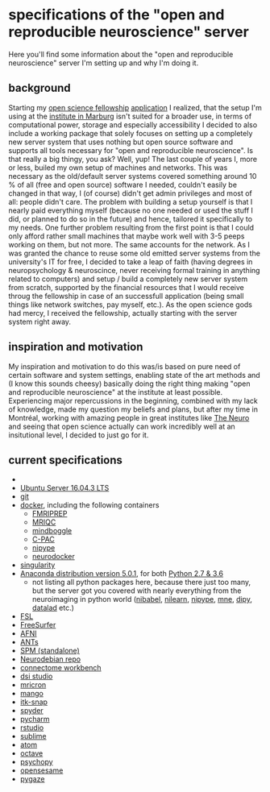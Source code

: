 # specifications of the "open and reproducible neuroscience" server

Here you'll find some information about the "open and reproducible neuroscience" server I'm setting up and why I'm doing it.

## background
Starting my [open science fellowship](https://en.wikiversity.org/wiki/Wikimedia_Deutschland/Open_Science_Fellows_Program) [application](https://de.wikiversity.org/wiki/Wikiversity:Fellow-Programm_Freies_Wissen/Einreichungen/ALPACA_–_Automated_Labelling_and_Parcellation_of_Auditory_Cortex_Areas) I realized, that the setup I'm using at the [institute in Marburg](http://www.ukgm.de/ugm_2/deu/umr_psy/6618.html) isn't suited for a broader use, in terms of computational power, storage and especially accessibility I decided to also include a working package that solely focuses on setting up a completely new server system that uses nothing but open source software and supports all tools necessary for "open and reproducible neuroscience". Is that really a big thingy, you ask? Well, yup! The last couple of years I, more or less, builed my own setup of machines and networks. This was necessary as the old/default server systems covered something around 10 % of all (free and open source) software I needed, couldn't easily be changed in that way, I (of course) didn't get admin privileges and most of all: people didn't care. The problem with building a setup yourself is that I nearly paid everything myself (because no one needed or used the stuff I did, or planned to do so in the future) and hence, tailored it specifically to my needs. One further problem resulting from the first point is that I could only afford rather small machines that maybe work well with 3-5 peeps working on them, but not more. The same accounts for the network. As I was granted the chance to reuse some old emitted server systems from the university's IT for free, I decided to take a leap of faith (having degrees in neuropsychology & neuroscince, never receiving formal training in anything related to computers) and setup / build a completely new server system from scratch, supported by the financial resources that I would receive throug the fellowship in case of an successfull application (being small things like network switches, pay myself, etc.). As the open science gods had mercy, I received the fellowship, actually starting with the server system right away. 

## inspiration and motivation
My inspiration and motivation to do this was/is based on pure need of certain software and system settings, enabling state of the art methods and (I know this sounds cheesy) basically doing the right thing making "open and reproducible neuroscience" at the institute at least possible. Experiencing major repercussions in the beginning, combined with my lack of knowledge, made my question my beliefs and plans, but after my time in Montréal, working with amazing people in great institutes like [The Neuro](https://www.mcgill.ca/neuro/) and seeing that open science actually can work incredibly well at an insitutional level, I decided to just go for it.

## current specifications

- 
- [Ubuntu Server 16.04.3 LTS](https://wiki.ubuntu.com/XenialXerus/ReleaseNotes?_ga=2.7141170.1278724334.1510490510-1361653877.1510490510)
- [git](https://git-scm.com)
- [docker](https://www.docker.com), including the following containers 
   - [FMRIPREP](http://fmriprep.readthedocs.io/en/stable/index.html)
   - [MRIQC](http://mriqc.readthedocs.io/en/stable/)
   - [mindboggle](http://www.mindboggle.info)
   - [C-PAC](https://fcp-indi.github.io)
   - [nipype](http://nipype.readthedocs.io/en/latest/)
   - [neurodocker](https://hub.docker.com/r/kaczmarj/neurodocker/)
- [singularity](http://singularity.lbl.gov)
- [Anaconda distribution version 5.0.1](https://www.anaconda.com), for both [Python 2.7 & 3.6](www.anaconda.com/download/)
  - not listing all python packages here, because there just too many, but the server got you covered with nearly everything from the neuroimaging in python world ([nibabel](http://nipy.org/nibabel/), [nilearn](http://nilearn.github.io/index.html), [nipype](http://nipype.readthedocs.io/en/latest/), [mne](https://martinos.org/mne/stable/index.html), [dipy](http://nipy.org/dipy/), [datalad](http://datalad.org) etc.)
- [FSL](https://fsl.fmrib.ox.ac.uk/fsl/fslwiki)
- [FreeSurfer](https://surfer.nmr.mgh.harvard.edu)
- [AFNI](https://afni.nimh.nih.gov)
- [ANTs](http://stnava.github.io/ANTs/)
- [SPM (standalone)](https://en.wikibooks.org/wiki/SPM/Standalone)
- [Neurodebian repo](http://neuro.debian.net)
- [connectome workbench](https://www.humanconnectome.org/software/connectome-workbench)
- [dsi studio](http://dsi-studio.labsolver.org)
- [mricron](https://www.nitrc.org/projects/mricron)
- [mango](http://ric.uthscsa.edu/mango/)
- [itk-snap](http://www.itksnap.org/pmwiki/pmwiki.php)
- [spyder](https://pythonhosted.org/spyder/index.html)
- [pycharm](https://www.jetbrains.com/pycharm/)
- [rstudio](https://www.rstudio.com)
- [sublime](https://www.sublimetext.com)
- [atom](https://atom.io)
- [octave](https://www.gnu.org/software/octave/)
- [psychopy](http://www.psychopy.org)
- [opensesame](http://osdoc.cogsci.nl)
- [pygaze](http://www.pygaze.org)


